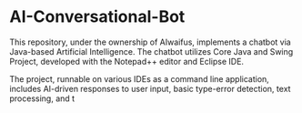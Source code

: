 # AI-Conversational-Bot
This repository, under the ownership of AIwaifus, implements a chatbot via Java-based Artificial Intelligence. The chatbot utilizes Core Java and Swing Project, developed with the Notepad++ editor and Eclipse IDE.

The project, runnable on various IDEs as a command line application, includes AI-driven responses to user input, basic type-error detection, text processing, and t